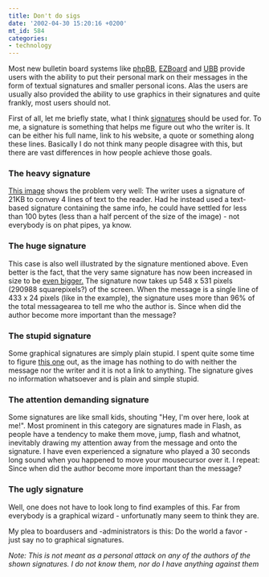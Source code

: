 ```yaml
---
title: Don't do sigs
date: '2002-04-30 15:20:16 +0200'
mt_id: 584
categories:
- technology
---
```

Most new bulletin board systems like <a href="http://www.phpbb.com/">phpBB</a>, <a href="http://www.ezboard.com">EZBoard</a> and <a href="http://infopop.com/products/ubb/">UBB</a> provide users with the ability to put their personal mark on their messages in the form of textual signatures and smaller personal icons. Alas the users are usually also provided the ability to use graphics in their signatures and quite frankly, most users should not.

<!--more-->

First of all, let me briefly state, what I think <a href="http://www.webster.com/cgi-bin/dictionary?book=Dictionary&va=signature">signatures</a> should be used for. To me, a signature is something that helps me figure out who the writer is. It can be either his full name, link to his website, a quote or something along these lines. Basically I do not think many people disagree with this, but there are vast differences in how people achieve those goals.

<h3>The heavy signature</h3>
<a href="#" onclick="window.open('http://mentalized.net/journal/archives/movesig/sig4.jpg', 'popup', 'width=581,height=371,scrollbars=no,resizable=no,toolbar=no,directories=no,location=no,menubar=no,status=no,left=0,top=0'); return false">This image</a> shows the problem very well: The writer uses a signature of 21KB to convey 4 lines of text to the reader. Had he instead used a text-based signature containing the same info, he could have settled for less than 100 bytes (less than a half percent of the size of the image) - not everybody is on phat pipes, ya know.

<h3>The huge signature</h3>
This case is also well illustrated by the signature mentioned above. Even better is the fact, that the very same signature has now been increased in size to be <a href="#" onclick="window.open('http://mentalized.net/journal/archives/movesig/sig9.jpg', 'popup', 'width=754,height=644,scrollbars=no,resizable=no,toolbar=no,directories=no,location=no,menubar=no,status=no,left=0,top=0'); return false">even bigger.</a> The signature now takes up 548 x 531 pixels (290988 squarepixels?) of the screen. When the message is a single line of 433 x 24 pixels (like in the example), the signature uses more than 96% of the total messagearea to tell me who the author is. Since when did the author become more important than the message?

<h3>The stupid signature</h3>
Some graphical signatures are simply plain stupid. I spent quite some time to figure <a href="#" onclick="window.open('http://mentalized.net/journal/archives/movesig/sig2.jpg', 'popup', 'width=610,height=412,scrollbars=no,resizable=no,toolbar=no,directories=no,location=no,menubar=no,status=no,left=0,top=0'); return false">this one</a> out, as the image has nothing to do with neither the message nor the writer and it is not a link to anything. The signature gives no information whatsoever and is plain and simple stupid.

<h3>The attention demanding signature</h3>
Some signatures are like small kids, shouting "Hey, I'm over here, look at me!". Most prominent in this category are signatures made in Flash, as people have a tendency to make them move, jump, flash and whatnot, inevitably drawing my attention away from the message and onto the signature. I have even experienced a signature who played a 30 seconds long sound when you happened to move your mousecursor over it. I repeat: Since when did the author become more important than the message?

<h3>The ugly signature</h3>
Well, one does not have to look long to find examples of this. Far from everybody is a graphical wizard - unfortunatly many seem to think they are.

My plea to boardusers and -administrators is this: Do the world a favor - just say no to graphical signatures.

<em>Note: This is not meant as a personal attack on any of the authors of the shown signatures. I do not know them, nor do I have anything against them</em>
